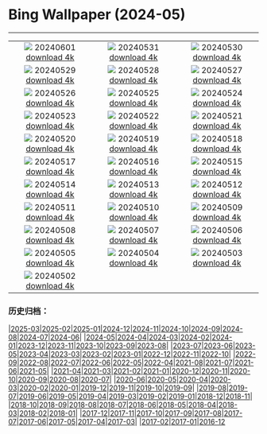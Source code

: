 # Bing Wallpaper (2024-05)
**************
| | | |
|:-:|:-:|:-:|
| ![](https://www.bing.com/th?id=OHR.YorkshireDalesNP_EN-US6104560581_1920x1080.jpg) 20240601 [download 4k](https://www.bing.com/th?id=OHR.YorkshireDalesNP_EN-US6104560581_UHD.jpg) | ![](https://www.bing.com/th?id=OHR.Everglades90th_EN-US5663293086_1920x1080.jpg) 20240531 [download 4k](https://www.bing.com/th?id=OHR.Everglades90th_EN-US5663293086_UHD.jpg) | ![](https://www.bing.com/th?id=OHR.MullOtter_EN-US5451978021_1920x1080.jpg) 20240530 [download 4k](https://www.bing.com/th?id=OHR.MullOtter_EN-US5451978021_UHD.jpg) |
| ![](https://www.bing.com/th?id=OHR.MeteoraMonastery_EN-US5286293282_1920x1080.jpg) 20240529 [download 4k](https://www.bing.com/th?id=OHR.MeteoraMonastery_EN-US5286293282_UHD.jpg) | ![](https://www.bing.com/th?id=OHR.MemorialFlags_EN-US5086740860_1920x1080.jpg) 20240528 [download 4k](https://www.bing.com/th?id=OHR.MemorialFlags_EN-US5086740860_UHD.jpg) | ![](https://www.bing.com/th?id=OHR.MethowWildflowers_EN-US4937353385_1920x1080.jpg) 20240527 [download 4k](https://www.bing.com/th?id=OHR.MethowWildflowers_EN-US4937353385_UHD.jpg) |
| ![](https://www.bing.com/th?id=OHR.MoroccoBenhaddou_EN-US4848616753_1920x1080.jpg) 20240526 [download 4k](https://www.bing.com/th?id=OHR.MoroccoBenhaddou_EN-US4848616753_UHD.jpg) | ![](https://www.bing.com/th?id=OHR.OrdesaNationalPark_EN-US4779461538_1920x1080.jpg) 20240525 [download 4k](https://www.bing.com/th?id=OHR.OrdesaNationalPark_EN-US4779461538_UHD.jpg) | ![](https://www.bing.com/th?id=OHR.IndianStarTortoise_EN-US4160827746_1920x1080.jpg) 20240524 [download 4k](https://www.bing.com/th?id=OHR.IndianStarTortoise_EN-US4160827746_UHD.jpg) |
| ![](https://www.bing.com/th?id=OHR.SnowGumTasmania_EN-US4058572259_1920x1080.jpg) 20240523 [download 4k](https://www.bing.com/th?id=OHR.SnowGumTasmania_EN-US4058572259_UHD.jpg) | ![](https://www.bing.com/th?id=OHR.MalaysiaTea_EN-US3322214623_1920x1080.jpg) 20240522 [download 4k](https://www.bing.com/th?id=OHR.MalaysiaTea_EN-US3322214623_UHD.jpg) | ![](https://www.bing.com/th?id=OHR.HoneycombBee_EN-US2941694554_1920x1080.jpg) 20240521 [download 4k](https://www.bing.com/th?id=OHR.HoneycombBee_EN-US2941694554_UHD.jpg) |
| ![](https://www.bing.com/th?id=OHR.VernazzaItaly_EN-US2643430613_1920x1080.jpg) 20240520 [download 4k](https://www.bing.com/th?id=OHR.VernazzaItaly_EN-US2643430613_UHD.jpg) | ![](https://www.bing.com/th?id=OHR.MuseumWhale_EN-US2412212162_1920x1080.jpg) 20240519 [download 4k](https://www.bing.com/th?id=OHR.MuseumWhale_EN-US2412212162_UHD.jpg) | ![](https://www.bing.com/th?id=OHR.TarangireElephants_EN-US8865263185_1920x1080.jpg) 20240518 [download 4k](https://www.bing.com/th?id=OHR.TarangireElephants_EN-US8865263185_UHD.jpg) |
| ![](https://www.bing.com/th?id=OHR.DayOfLight_EN-US1723401316_1920x1080.jpg) 20240517 [download 4k](https://www.bing.com/th?id=OHR.DayOfLight_EN-US1723401316_UHD.jpg) | ![](https://www.bing.com/th?id=OHR.BlueCityIndia_EN-US1593809891_1920x1080.jpg) 20240516 [download 4k](https://www.bing.com/th?id=OHR.BlueCityIndia_EN-US1593809891_UHD.jpg) | ![](https://www.bing.com/th?id=OHR.CarlsbadNP_EN-US2282243740_1920x1080.jpg) 20240515 [download 4k](https://www.bing.com/th?id=OHR.CarlsbadNP_EN-US2282243740_UHD.jpg) |
| ![](https://www.bing.com/th?id=OHR.NamibiaCanyon_EN-US1337379319_1920x1080.jpg) 20240514 [download 4k](https://www.bing.com/th?id=OHR.NamibiaCanyon_EN-US1337379319_UHD.jpg) | ![](https://www.bing.com/th?id=OHR.GuanacoMother_EN-US1023542218_1920x1080.jpg) 20240513 [download 4k](https://www.bing.com/th?id=OHR.GuanacoMother_EN-US1023542218_UHD.jpg) | ![](https://www.bing.com/th?id=OHR.TexasIndigoBunting_EN-US0916417036_1920x1080.jpg) 20240512 [download 4k](https://www.bing.com/th?id=OHR.TexasIndigoBunting_EN-US0916417036_UHD.jpg) |
| ![](https://www.bing.com/th?id=OHR.MisoolRajaAmpat_EN-US0805176947_1920x1080.jpg) 20240511 [download 4k](https://www.bing.com/th?id=OHR.MisoolRajaAmpat_EN-US0805176947_UHD.jpg) | ![](https://www.bing.com/th?id=OHR.EmirganPark_EN-US0659286862_1920x1080.jpg) 20240510 [download 4k](https://www.bing.com/th?id=OHR.EmirganPark_EN-US0659286862_UHD.jpg) | ![](https://www.bing.com/th?id=OHR.PortMarseille_EN-US0558123049_1920x1080.jpg) 20240509 [download 4k](https://www.bing.com/th?id=OHR.PortMarseille_EN-US0558123049_UHD.jpg) |
| ![](https://www.bing.com/th?id=OHR.LittleDuckling_EN-US0447954247_1920x1080.jpg) 20240508 [download 4k](https://www.bing.com/th?id=OHR.LittleDuckling_EN-US0447954247_UHD.jpg) | ![](https://www.bing.com/th?id=OHR.TheRoachesPeakDistrict_EN-US9733115206_1920x1080.jpg) 20240507 [download 4k](https://www.bing.com/th?id=OHR.TheRoachesPeakDistrict_EN-US9733115206_UHD.jpg) | ![](https://www.bing.com/th?id=OHR.SanMiguelAllende_EN-US9621237021_1920x1080.jpg) 20240506 [download 4k](https://www.bing.com/th?id=OHR.SanMiguelAllende_EN-US9621237021_UHD.jpg) |
| ![](https://www.bing.com/th?id=OHR.JediMonastery_EN-US9398447907_1920x1080.jpg) 20240505 [download 4k](https://www.bing.com/th?id=OHR.JediMonastery_EN-US9398447907_UHD.jpg) | ![](https://www.bing.com/th?id=OHR.SonoranSpring_EN-US9207877073_1920x1080.jpg) 20240504 [download 4k](https://www.bing.com/th?id=OHR.SonoranSpring_EN-US9207877073_UHD.jpg) | ![](https://www.bing.com/th?id=OHR.CratersOfTheMoon_EN-US6516727783_1920x1080.jpg) 20240503 [download 4k](https://www.bing.com/th?id=OHR.CratersOfTheMoon_EN-US6516727783_UHD.jpg) |
| ![](https://www.bing.com/th?id=OHR.HawaiianLei_EN-US6290126556_1920x1080.jpg) 20240502 [download 4k](https://www.bing.com/th?id=OHR.HawaiianLei_EN-US6290126556_UHD.jpg) |  |  |

### 历史归档：

|[2025-03](/../2025-03/2025-03.md)|[2025-02](/../2025-02/2025-02.md)|[2025-01](/../2025-01/2025-01.md)|[2024-12](/../2024-12/2024-12.md)|[2024-11](/../2024-11/2024-11.md)|[2024-10](/../2024-10/2024-10.md)|[2024-09](/../2024-09/2024-09.md)|[2024-08](/../2024-08/2024-08.md)|[2024-07](/../2024-07/2024-07.md)|[2024-06](/../2024-06/2024-06.md)|
|[2024-05](/2024-05.md)|[2024-04](/../2024-04/2024-04.md)|[2024-03](/../2024-03/2024-03.md)|[2024-02](/../2024-02/2024-02.md)|[2024-01](/../2024-01/2024-01.md)|[2023-12](/../2023-12/2023-12.md)|[2023-11](/../2023-11/2023-11.md)|[2023-10](/../2023-10/2023-10.md)|[2023-09](/../2023-09/2023-09.md)|[2023-08](/../2023-08/2023-08.md)|
|[2023-07](/../2023-07/2023-07.md)|[2023-06](/../2023-06/2023-06.md)|[2023-05](/../2023-05/2023-05.md)|[2023-04](/../2023-04/2023-04.md)|[2023-03](/../2023-03/2023-03.md)|[2023-02](/../2023-02/2023-02.md)|[2023-01](/../2023-01/2023-01.md)|[2022-12](/../2022-12/2022-12.md)|[2022-11](/../2022-11/2022-11.md)|[2022-10](/../2022-10/2022-10.md)|
|[2022-09](/../2022-09/2022-09.md)|[2022-08](/../2022-08/2022-08.md)|[2022-07](/../2022-07/2022-07.md)|[2022-06](/../2022-06/2022-06.md)|[2022-05](/../2022-05/2022-05.md)|[2022-04](/../2022-04/2022-04.md)|[2021-08](/../2021-08/2021-08.md)|[2021-07](/../2021-07/2021-07.md)|[2021-06](/../2021-06/2021-06.md)|[2021-05](/../2021-05/2021-05.md)|
|[2021-04](/../2021-04/2021-04.md)|[2021-03](/../2021-03/2021-03.md)|[2021-02](/../2021-02/2021-02.md)|[2021-01](/../2021-01/2021-01.md)|[2020-12](/../2020-12/2020-12.md)|[2020-11](/../2020-11/2020-11.md)|[2020-10](/../2020-10/2020-10.md)|[2020-09](/../2020-09/2020-09.md)|[2020-08](/../2020-08/2020-08.md)|[2020-07](/../2020-07/2020-07.md)|
|[2020-06](/../2020-06/2020-06.md)|[2020-05](/../2020-05/2020-05.md)|[2020-04](/../2020-04/2020-04.md)|[2020-03](/../2020-03/2020-03.md)|[2020-02](/../2020-02/2020-02.md)|[2020-01](/../2020-01/2020-01.md)|[2019-12](/../2019-12/2019-12.md)|[2019-11](/../2019-11/2019-11.md)|[2019-10](/../2019-10/2019-10.md)|[2019-09](/../2019-09/2019-09.md)|
|[2019-08](/../2019-08/2019-08.md)|[2019-07](/../2019-07/2019-07.md)|[2019-06](/../2019-06/2019-06.md)|[2019-05](/../2019-05/2019-05.md)|[2019-04](/../2019-04/2019-04.md)|[2019-03](/../2019-03/2019-03.md)|[2019-02](/../2019-02/2019-02.md)|[2019-01](/../2019-01/2019-01.md)|[2018-12](/../2018-12/2018-12.md)|[2018-11](/../2018-11/2018-11.md)|
|[2018-10](/../2018-10/2018-10.md)|[2018-09](/../2018-09/2018-09.md)|[2018-08](/../2018-08/2018-08.md)|[2018-07](/../2018-07/2018-07.md)|[2018-06](/../2018-06/2018-06.md)|[2018-05](/../2018-05/2018-05.md)|[2018-04](/../2018-04/2018-04.md)|[2018-03](/../2018-03/2018-03.md)|[2018-02](/../2018-02/2018-02.md)|[2018-01](/../2018-01/2018-01.md)|
|[2017-12](/../2017-12/2017-12.md)|[2017-11](/../2017-11/2017-11.md)|[2017-10](/../2017-10/2017-10.md)|[2017-09](/../2017-09/2017-09.md)|[2017-08](/../2017-08/2017-08.md)|[2017-07](/../2017-07/2017-07.md)|[2017-06](/../2017-06/2017-06.md)|[2017-05](/../2017-05/2017-05.md)|[2017-04](/../2017-04/2017-04.md)|[2017-03](/../2017-03/2017-03.md)|
|[2017-02](/../2017-02/2017-02.md)|[2017-01](/../2017-01/2017-01.md)|[2016-12](/../2016-12/2016-12.md)